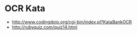 # OCR Kata

* http://www.codingdojo.org/cgi-bin/index.pl?KataBankOCR
* http://rubyquiz.com/quiz14.html
